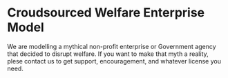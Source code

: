 # Croudsourced Welfare Enterprise Model
We are modelling a mythical non-profit enterprise or Government agency that decided to disrupt welfare. 
If you want to make that myth a reality, plese contact us to get support, encouragement, and whatever license you need.  